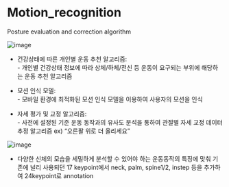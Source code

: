 # Motion_recognition
Posture evaluation and correction algorithm

![image](https://github.com/yoondev23/Motion_recognition/assets/128372198/1c429f35-83bc-4a98-9312-ef308a6c0f81)

* 건강상태에 따른 개인별 운동 추천 알고리즘: <br>
        - 개인별 건강상태 정보에 따라 상체/하체/전신 등 운동이 요구되는 부위에 해당하는 운동 추천 알고리즘

* 모션 인식 모델: <br>
        - 모바일 환경에 최적화된 모션 인식 모델을 이용하여 사용자의 모션을 인식

* 자세 평가 및 교정 알고리즘: <br>
        - 사전에 설정된 기준 운동 동작과의 유사도 분석을 통하여 관절별 자세 교정 데이터 추정 알고리즘
	ex)  “오른팔 위로 더 올리세요” 


![image](https://github.com/yoondev23/Motion_recognition/assets/128372198/bf0a655b-8cac-4a81-b40a-3fb49a0232ba)


* 다양한 신체의 모습을 세밀하게 분석할 수 있어야 하는 운동동작의 특징에 맞춰 기존에 널리 사용되던 17 keypoint에서 neck, palm, spine1/2, instep 등을 추가하여 24keypoint로 annotation
